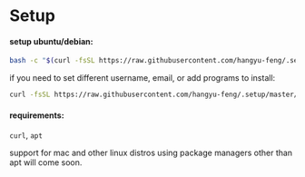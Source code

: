 # Setup

#### setup ubuntu/debian:
```sh
bash -c "$(curl -fsSL https://raw.githubusercontent.com/hangyu-feng/.setup/master/setup.sh)"
```
if you need to set different username, email, or add programs to install:
```sh
curl -fsSL https://raw.githubusercontent.com/hangyu-feng/.setup/master/setup.sh | bash -s --name="Your Name" --email="you@e.mail" --programs="program-1 program-2 program-3"
```

#### requirements:
  `curl`, `apt`

support for mac and other linux distros using package managers other than apt will come soon.
